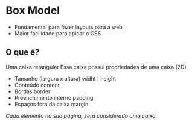 # Box Model

- Fundamental para fazer layouts para a web
- Maior facilidade para apicar o CSS

## O que é?
Uma caixa retangular
Essa caixa possui propriedades de uma caixa (2D)

- Tamanho (largura x altura)    widht | height
- Conteúdo                      content
- Bordas                        border
- Preenchimento interno         padding
- Espaços fora da caixa         margin

*Cada elemento na sua página, será considerado uma caixa.*

